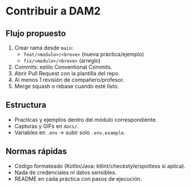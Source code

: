 # Contribuir a DAM2

## Flujo propuesto
1. Crear rama desde `main`:
   - `feat/<modulo>/<breve>` (nueva práctica/ejemplo)
   - `fix/<modulo>/<breve>` (arreglo)
2. Commits: estilo Conventional Commits.
3. Abrir Pull Request con la plantilla del repo.
4. Al menos 1 revisión de compañero/profesor.
5. Merge squash o rebase cuando esté listo.

## Estructura
- Practicas y ejemplos dentro del módulo correspondiente.
- Capturas y GIFs en `docs/`.
- Variables en `.env` → subir solo `.env.example`.

## Normas rápidas
- Código formateado (Kotlin/Java: ktlint/checkstyle/spotless si aplica).
- Nada de credenciales ni datos sensibles.
- README en cada práctica con pasos de ejecución.
